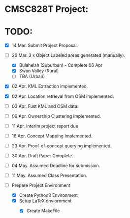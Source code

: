 # CMSC828T Project:

# TODO: 

- [X] 14 Mar. Submit Project Proposal.
- [ ] 26 Mar. 3 x Object Labeled areas generated (manually).
    - [X] Bulahelah (Suburban) - Complete 06 Apr
    - [X] Swan Valley (Rural)
    - [ ] TBA (Urban)
- [X] 02 Apr. KML Extraction implemented. 
- [X] 02 Apr. Location retrieval from OSM implemented.
- [ ] 03 Apr. Fust KML and OSM data. 
- [ ] 09 Apr. Ownership Clustering Implemented.
- [ ] 11 Apr. Interim project report due
- [ ] 16 Apr. Concept Mapping Implemented.
- [ ] 23 Apr. Proof-of-concept querying implemented.
- [ ] 30 Apr. Draft Paper Complete. 
- [ ] 04 May. Assumed Deadline for submission.
- [ ] 11 May. Assumed Class Presentation.

- [ ] Prepare Project Environment
    - [X] Create Python3 Environment
    - [X] Setup LaTeX enviornment 
        - [X] Create MakeFile

